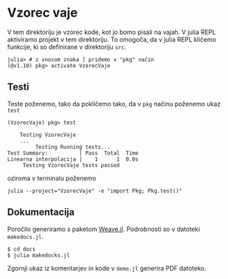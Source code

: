# Vzorec vaje

V tem direktoriju je vzorec kode, kot jo bomo pisali na vajah. V julia REPL aktiviramo
projekt v tem direktoriju. To omogoča, da v julia REPL kličemo funkcije, ki so definirane
v direktoriju `src`. 

```
julia> # z vnosom znaka ] pridemo v "pkg" način
(@v1.10) pkg> activate VzorecVaje
```

## Testi

Teste poženemo, tako da pokličemo tako, da v `pkg` načinu poženemo ukaz `test`

```shell
(VzorecVaje) pkg> test

    Testing VzorecVaje
    ...
         Testing Running tests...
Test Summary:          | Pass  Total  Time
Linearna interpolacija |    1      1  0.0s
     Testing VzorecVaje tests passed 
```

oziroma v terminalu poženemo

```shell
julia --project="VzorecVaje" -e "import Pkg; Pkg.test()"
```

## Dokumentacija

Poročilo generiramo s paketom [Weave.jl](https://github.com/JunoLab/Weave.jl). Podrobnosti so v datoteki `makedocs.jl`.

```shell
$ cd docs
$ julia makedocks.jl
```

Zgornji ukaz iz komentarjev in kode v `demo.jl` generira PDF datoteko.